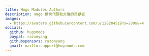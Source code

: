 ```yaml
---
title: Hugo Modules Authors
description: Hugo 模塊代碼和文檔的貢獻者
images:
  - https://avatars.githubusercontent.com/u/128204519?s=200&v=4
socials:
  github: hugomods
  paypal: razonyang
  githubsponsors: razonyang
  gmail: mailto:support@hugomods.com
---
```


